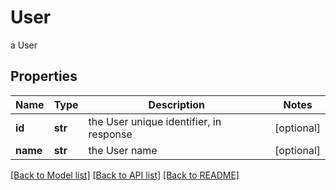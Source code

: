 # User

a User

## Properties
Name | Type | Description | Notes
------------ | ------------- | ------------- | -------------
**id** | **str** | the User unique identifier, in response | [optional] 
**name** | **str** | the User name | [optional] 

[[Back to Model list]](../README.md#documentation-for-models) [[Back to API list]](../README.md#documentation-for-api-endpoints) [[Back to README]](../README.md)


